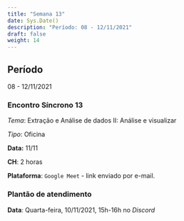 ```yaml
---
title: "Semana 13"
date: Sys.Date()
description: "Período: 08 - 12/11/2021"
draft: false
weight: 14
---
```


## Período

08 - 12/11/2021

### Encontro Síncrono 13

*Tema*: Extração e Análise de dados II: Análise e visualizar

*Tipo*: Oficina 

**Data:** 11/11

**CH**: 2 horas

**Plataforma**: `Google Meet` - link enviado por e-mail.


### Plantão de atendimento

**Data**: Quarta-feira, 10/11/2021, 15h-16h no *Discord*